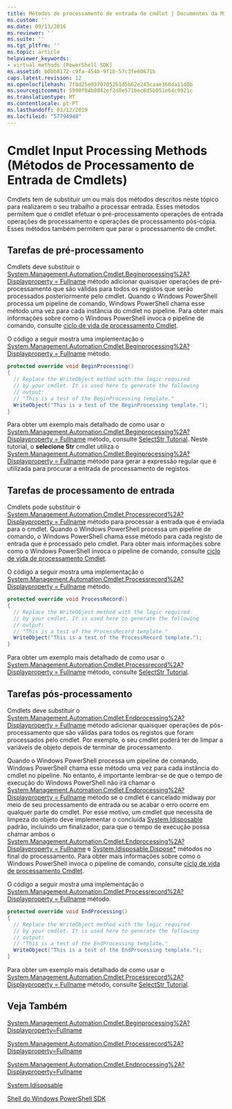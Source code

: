 ```yaml
---
title: Métodos de processamento de entrada de cmdlet | Documentos da Microsoft
ms.custom: ''
ms.date: 09/13/2016
ms.reviewer: ''
ms.suite: ''
ms.tgt_pltfrm: ''
ms.topic: article
helpviewer_keywords:
- virtual methods (PowerShell SDK]
ms.assetid: b0bb8172-c9fa-454b-9f1b-57c3fe60671b
caps.latest.revision: 12
ms.openlocfilehash: 7f8d25e03707052b1d5b62e245caae360da11d0b
ms.sourcegitcommit: 5990f04b8042ef2d8e571bec6d5b051e64c9921c
ms.translationtype: MT
ms.contentlocale: pt-PT
ms.lasthandoff: 03/12/2019
ms.locfileid: "57794948"
---
```

# <a name="cmdlet-input-processing-methods"></a>Cmdlet Input Processing Methods (Métodos de Processamento de Entrada de Cmdlets)

Cmdlets tem de substituir um ou mais dos métodos descritos neste tópico para realizarem o seu trabalho a processar entrada. Esses métodos permitem que o cmdlet efetuar o pré-processamento operações de entrada operações de processamento e operações de processamento pós-cópia. Esses métodos também permitem que parar o processamento de cmdlet.

## <a name="pre-processing-tasks"></a>Tarefas de pré-processamento

Cmdlets deve substituir o [System.Management.Automation.Cmdlet.Beginprocessing%2A? Displayproperty = Fullname](/dotnet/api/system.management.automation.cmdlet.beginprocessing?view=powershellsdk-1.1.0) método adicionar quaisquer operações de pré-processamento que são válidas para todos os registos que serão processados posteriormente pelo cmdlet. Quando o Windows PowerShell processa um pipeline de comando, Windows PowerShell chama esse método uma vez para cada instância do cmdlet no pipeline. Para obter mais informações sobre como o Windows PowerShell invoca o pipeline de comando, consulte [ciclo de vida de processamento Cmdlet](https://msdn.microsoft.com/en-us/3202f55c-314d-4ac3-ad78-4c7ca72253c5).

O código a seguir mostra uma implementação o [System.Management.Automation.Cmdlet.Beginprocessing%2A? Displayproperty = Fullname](/dotnet/api/system.management.automation.cmdlet.beginprocessing?view=powershellsdk-1.1.0) método.

```csharp
protected override void BeginProcessing()
{
  // Replace the WriteObject method with the logic required
  // by your cmdlet. It is used here to generate the following
  // output:
  // "This is a test of the BeginProcessing template."
  WriteObject("This is a test of the BeginProcessing template.");
}
```

Para obter um exemplo mais detalhado de como usar o [System.Management.Automation.Cmdlet.Beginprocessing%2A? Displayproperty = Fullname](/dotnet/api/system.management.automation.cmdlet.beginprocessing?view=powershellsdk-1.1.0) método, consulte [SelectStr Tutorial](./selectstr-tutorial.md). Neste tutorial, o **selecione Str** cmdlet utiliza o [System.Management.Automation.Cmdlet.Beginprocessing%2A? Displayproperty = Fullname](/dotnet/api/system.management.automation.cmdlet.beginprocessing?view=powershellsdk-1.1.0) método para gerar a expressão regular que é utilizada para procurar a entrada de processamento de registos.

## <a name="input-processing-tasks"></a>Tarefas de processamento de entrada

Cmdlets pode substituir o [System.Management.Automation.Cmdlet.Processrecord%2A? Displayproperty = Fullname](/dotnet/api/system.management.automation.cmdlet.processrecord?view=powershellsdk-1.1.0) método para processar a entrada que é enviada para o cmdlet. Quando o Windows PowerShell processa um pipeline de comando, o Windows PowerShell chama esse método para cada registo de entrada que é processado pelo cmdlet. Para obter mais informações sobre como o Windows PowerShell invoca o pipeline de comando, consulte [ciclo de vida de processamento Cmdlet](https://msdn.microsoft.com/en-us/3202f55c-314d-4ac3-ad78-4c7ca72253c5).

O código a seguir mostra uma implementação o [System.Management.Automation.Cmdlet.Processrecord%2A? Displayproperty = Fullname](/dotnet/api/system.management.automation.cmdlet.processrecord?view=powershellsdk-1.1.0) método.

```csharp
protected override void ProcessRecord()
{
  // Replace the WriteObject method with the logic required
  // by your cmdlet. It is used here to generate the following
  // output:
  // "This is a test of the ProcessRecord template."
  WriteObject("This is a test of the ProcessRecord template.");
}
```

Para obter um exemplo mais detalhado de como usar o [System.Management.Automation.Cmdlet.Processrecord%2A? Displayproperty = Fullname](/dotnet/api/system.management.automation.cmdlet.processrecord?view=powershellsdk-1.1.0) método, consulte [SelectStr Tutorial](./selectstr-tutorial.md).

## <a name="post-processing-tasks"></a>Tarefas pós-processamento

Cmdlets deve substituir o [System.Management.Automation.Cmdlet.Endprocessing%2A? Displayproperty = Fullname](/dotnet/api/system.management.automation.cmdlet.endprocessing?view=powershellsdk-1.1.0) método adicionar quaisquer operações de pós-processamento que são válidas para todos os registos que foram processados pelo cmdlet. Por exemplo, o seu cmdlet poderá ter de limpar a variáveis de objeto depois de terminar de processamento.

Quando o Windows PowerShell processa um pipeline de comando, Windows PowerShell chama esse método uma vez para cada instância do cmdlet no pipeline. No entanto, é importante lembrar-se de que o tempo de execução do Windows PowerShell não irá chamar o [System.Management.Automation.Cmdlet.Endprocessing%2A? Displayproperty = Fullname](/dotnet/api/system.management.automation.cmdlet.endprocessing?view=powershellsdk-1.1.0) método se o cmdlet é cancelado midway por meio de seu processamento de entrada ou se acabar o erro ocorre em qualquer parte do cmdlet. Por esse motivo, um cmdlet que necessita de limpeza do objeto deve implementar o concluída [System.Idisposable](/dotnet/api/System.IDisposable) padrão, incluindo um finalizador, para que o tempo de execução possa chamar ambos o [ System.Management.Automation.Cmdlet.Endprocessing%2A? Displayproperty = Fullname](/dotnet/api/system.management.automation.cmdlet.endprocessing?view=powershellsdk-1.1.0) e [System.Idisposable.Dispose*](/dotnet/api/System.IDisposable.Dispose) métodos no final do processamento. Para obter mais informações sobre como o Windows PowerShell invoca o pipeline de comando, consulte [ciclo de vida de processamento Cmdlet](https://msdn.microsoft.com/en-us/3202f55c-314d-4ac3-ad78-4c7ca72253c5).

O código a seguir mostra uma implementação o [System.Management.Automation.Cmdlet.Processrecord%2A? Displayproperty = Fullname](/dotnet/api/system.management.automation.cmdlet.processrecord?view=powershellsdk-1.1.0) método.

```csharp
protected override void EndProcessing()
{
  // Replace the WriteObject method with the logic required
  // by your cmdlet. It is used here to generate the following
  // output:
  // "This is a test of the EndProcessing template."
  WriteObject("This is a test of the EndProcessing template.");
}
```

Para obter um exemplo mais detalhado de como usar o [System.Management.Automation.Cmdlet.Processrecord%2A? Displayproperty = Fullname](/dotnet/api/system.management.automation.cmdlet.processrecord?view=powershellsdk-1.1.0) método, consulte [SelectStr Tutorial](./selectstr-tutorial.md).

## <a name="see-also"></a>Veja Também

[System.Management.Automation.Cmdlet.Beginprocessing%2A?Displayproperty=Fullname](/dotnet/api/system.management.automation.cmdlet.beginprocessing?view=powershellsdk-1.1.0)

[System.Management.Automation.Cmdlet.Processrecord%2A?Displayproperty=Fullname](/dotnet/api/system.management.automation.cmdlet.processrecord?view=powershellsdk-1.1.0)

[System.Management.Automation.Cmdlet.Endprocessing%2A?Displayproperty=Fullname](/dotnet/api/system.management.automation.cmdlet.endprocessing?view=powershellsdk-1.1.0)

[System.Idisposable](/dotnet/api/System.IDisposable)

[Shell do Windows PowerShell SDK](../windows-powershell-reference.md)
